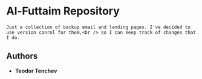# Al-Futtaim Repository
```
Just a collection of backup email and landing pages. I've decided to use version conrol for them,<br /> so I can keep track of changes that I do.
```


## Authors

* **Teodor Tenchev**
